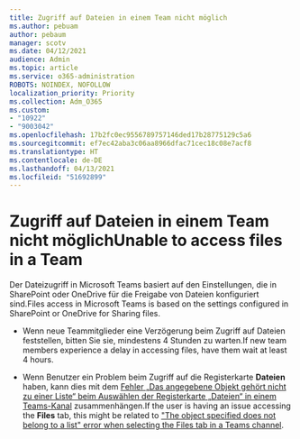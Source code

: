 ```yaml
---
title: Zugriff auf Dateien in einem Team nicht möglich
ms.author: pebuam
author: pebaum
manager: scotv
ms.date: 04/12/2021
audience: Admin
ms.topic: article
ms.service: o365-administration
ROBOTS: NOINDEX, NOFOLLOW
localization_priority: Priority
ms.collection: Adm_O365
ms.custom:
- "10922"
- "9003042"
ms.openlocfilehash: 17b2fc0ec9556789757146ded17b28775129c5a6
ms.sourcegitcommit: ef7ec42aba3c06aa8966dfac71cec18c08e7acf8
ms.translationtype: HT
ms.contentlocale: de-DE
ms.lasthandoff: 04/13/2021
ms.locfileid: "51692899"
---
```

# <a name="unable-to-access-files-in-a-team"></a><span data-ttu-id="23919-102">Zugriff auf Dateien in einem Team nicht möglich</span><span class="sxs-lookup"><span data-stu-id="23919-102">Unable to access files in a Team</span></span>

<span data-ttu-id="23919-103">Der Dateizugriff in Microsoft Teams basiert auf den Einstellungen, die in SharePoint oder OneDrive für die Freigabe von Dateien konfiguriert sind.</span><span class="sxs-lookup"><span data-stu-id="23919-103">Files access in Microsoft Teams is based on the settings configured in SharePoint or OneDrive for Sharing files.</span></span>

- <span data-ttu-id="23919-104">Wenn neue Teammitglieder eine Verzögerung beim Zugriff auf Dateien feststellen, bitten Sie sie, mindestens 4 Stunden zu warten.</span><span class="sxs-lookup"><span data-stu-id="23919-104">If new team members experience a delay in accessing files, have them wait at least 4 hours.</span></span>

- <span data-ttu-id="23919-105">Wenn Benutzer ein Problem beim Zugriff auf die Registerkarte **Dateien** haben, kann dies mit dem [Fehler „Das angegebene Objekt gehört nicht zu einer Liste“ beim Auswählen der Registerkarte „Dateien“ in einem Teams-Kanal](https://docs.microsoft.com/microsoftteams/troubleshoot/files/object-specified-not-belong-to-list) zusammenhängen.</span><span class="sxs-lookup"><span data-stu-id="23919-105">If the user is having an issue accessing the **Files** tab, this might be related to ["The object specified does not belong to a list" error when selecting the Files tab in a Teams channel](https://docs.microsoft.com/microsoftteams/troubleshoot/files/object-specified-not-belong-to-list).</span></span>
